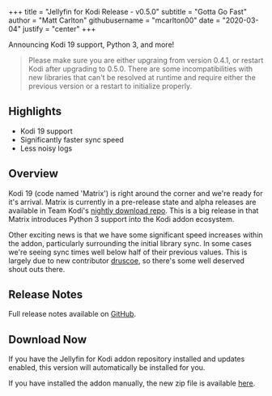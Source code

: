 +++
title = "Jellyfin for Kodi Release - v0.5.0"
subtitle = "Gotta Go Fast"
author = "Matt Carlton"
githubusername = "mcarlton00"
date = "2020-03-04"
justify = "center"
+++

Announcing Kodi 19 support, Python 3, and more!

<!--more-->

> Please make sure you are either upgraing from version 0.4.1, or restart Kodi after upgrading to 0.5.0.  There are some incompatibilities with new libraries that can't be resolved at runtime and require either the previous version or a restart to initialize properly.

## Highlights

 - Kodi 19 support
 - Significantly faster sync speed
 - Less noisy logs

## Overview

Kodi 19 (code named 'Matrix') is right around the corner and we're ready for it's arrival.  Matrix is currently in a pre-release state and alpha releases are available in Team Kodi's [nightly download repo](https://mirrors.kodi.tv/nightlies/).  This is a big release in that Matrix introduces Python 3 support into the Kodi addon ecosystem.

Other exciting news is that we have some significant speed increases within the addon, particularly surrounding the initial library sync.  In some cases we're seeing sync times well below half of their previous values.  This is largely due to new contributor [druscoe](https://github.com/druscoe), so there's some well deserved shout outs there.

## Release Notes

Full release notes available on [GitHub](https://github.com/jellyfin/jellyfin-kodi/releases/tag/v0.5.0).

## Download Now

If you have the Jellyfin for Kodi addon repository installed and updates enabled, this version will automatically be installed for you.

If you have installed the addon manually, the new zip file is available [here](https://repo.jellyfin.org/releases/client/kodi/plugin.video.jellyfin/plugin.video.jellyfin-0.5.0.zip).
